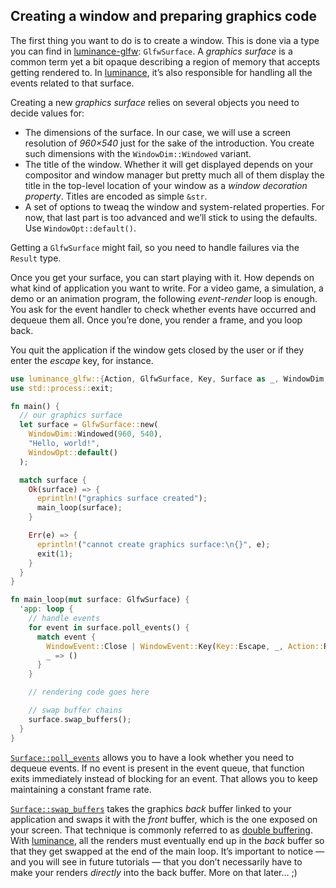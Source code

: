 ## Creating a window and preparing graphics code

The first thing you want to do is to create a window. This is done via a type you can find in
[luminance-glfw]: `GlfwSurface`. A _graphics surface_ is a common term yet a bit opaque describing
a region of memory that accepts getting rendered to. In [luminance], it’s also responsible for
handling all the events related to that surface.

Creating a new _graphics surface_ relies on several objects you need to decide values for:

- The dimensions of the surface. In our case, we will use a screen resolution of _960×540_ just
  for the sake of the introduction. You create such dimensions with the `WindowDim::Windowed`
  variant.
- The title of the window. Whether it will get displayed depends on your compositor and window
  manager but pretty much all of them display the title in the top-level location of your window
  as a _window decoration property_. Titles are encoded as simple `&str`.
- A set of options to tweaq the window and system-related properties. For now, that last part is
  too advanced and we’ll stick to using the defaults. Use `WindowOpt::default()`.

Getting a `GlfwSurface` might fail, so you need to handle failures via the `Result` type.

Once you get your surface, you can start playing with it. How depends on what kind of application
you want to write. For a video game, a simulation, a demo or an animation program, the following
_event-render_ loop is enough. You ask for the event handler to check whether events have occurred
and dequeue them all. Once you’re done, you render a frame, and you loop back.

You quit the application if the window gets closed by the user or if they enter the _escape_ key,
for instance.

```rust
use luminance_glfw::{Action, GlfwSurface, Key, Surface as _, WindowDim, WindowEvent, WindowOpt};
use std::process::exit;

fn main() {
  // our graphics surface
  let surface = GlfwSurface::new(
    WindowDim::Windowed(960, 540),
    "Hello, world!",
    WindowOpt::default()
  );

  match surface {
    Ok(surface) => {
      eprintln!("graphics surface created");
      main_loop(surface);
    }

    Err(e) => {
      eprintln!("cannot create graphics surface:\n{}", e);
      exit(1);
    }
  }
}

fn main_loop(mut surface: GlfwSurface) {
  'app: loop {
    // handle events
    for event in surface.poll_events() {
      match event {
        WindowEvent::Close | WindowEvent::Key(Key::Escape, _, Action::Release, _) => break 'app,
        _ => ()
      }
    }

    // rendering code goes here

    // swap buffer chains
    surface.swap_buffers();
  }
}
```

[`Surface::poll_events`] allows you to have a look whether you need to dequeue events. If no event
is present in the event queue, that function exits immediately instead of blocking for an event.
That allows you to keep maintaining a constant frame rate.

[`Surface::swap_buffers`] takes the graphics _back_ buffer linked to your application and swaps it
with the _front_ buffer, which is the one exposed on your screen. That technique is commonly
referred to as [double buffering]. With [luminance], all the renders must eventually end up in the
_back_ buffer so that they get swapped at the end of the main loop. It’s important to notice — and
you will see in future tutorials — that you don’t necessarily have to make your renders _directly_
into the back buffer. More on that later… ;)

[luminance]: https://crates.io/crates/luminance
[luminance-glfw]: https://crates.io/crates/luminance-glfw
[double buffering]: https://en.wikipedia.org/wiki/Multiple_buffering
[`Surface::poll_events`]: https://docs.rs/luminance-windowing/latest/luminance_windowing/trait.Surface.html#tymethod.poll_events
[`Surface::swap_buffers`]: https://docs.rs/luminance-windowing/latest/luminance_windowing/trait.Surface.html#tymethod.swap_buffers
